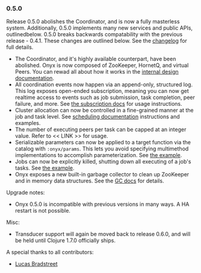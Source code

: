 ### 0.5.0

Release 0.5.0 abolishes the Coordinator, and is now a fully masterless system. Additionally, 0.5.0 implements many new services and public APIs, outlinedbelow. 0.5.0 breaks backwards compatability with the previous release - 0.4.1. These changes are outlined below. See the [changelog](https://github.com/MichaelDrogalis/onyx/blob/0d0274444ada010ff218d04e294059c7878d87de/changes.md#050) for full details.

- The Coordinator, and it's highly available counterpart, have been abolished. Onyx is now composed of ZooKeeper, HornetQ, and virtual Peers. You can rewad all about how it works in the [internal design documentation](/doc/user-guide/internal-design.md).
- All coordination events now happen via an append-only, structured log. This log exposes open-ended subscription, meaning you can now get realtime access to events such as job submission, task completion, peer failure, and more. See [the subscription docs](/doc/user-guide/subscription.md) for usage instructions.
- Cluster allocation can now be controlled in a fine-grained manner at the job and task level. See [scheduling documentation](/doc/user-guide/scheduling.md) instructions and examples.
- The number of executing peers per task can be capped at an integer value. Refer to << LINK >> for usage.
- Serializable parameters can now be applied to a target function via the catalog with `:onyx/params`. This lets you avoid specifying multimethod implementations to accomplish parameterization. See [the example](https://github.com/MichaelDrogalis/onyx-examples/tree/0.5.x/catalog-parameters).
- Jobs can now be explicitly killed, shutting down all executing of a job's tasks. See [the example](https://github.com/MichaelDrogalis/onyx-examples/tree/0.5.x/kill-job).
- Onyx exposes a new built-in garbage collector to clean up ZooKeeper and in memory data structures. See the [GC docs](/doc/user-guide/internal-design.md#garbage-collection) for details.

Upgrade notes:

- Onyx 0.5.0 is incompatible with previous versions in many ways. A HA restart is not possible.

Misc:

- Transducer support will again be moved back to release 0.6.0, and will be held until Clojure 1.7.0 officially ships.

A special thanks to all contributors:

- [Lucas Bradstreet](https://github.com/lbradstreet)

